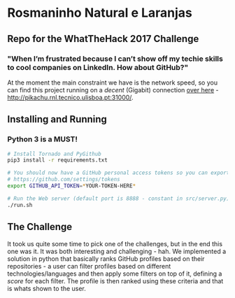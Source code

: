 # Rosmaninho Natural e Laranjas
## Repo for the WhatTheHack 2017 Challenge

### "When I’m frustrated because I can’t show off my techie skills to cool companies on LinkedIn. How about GitHub?"

At the moment the main constraint we have is the network speed, so you can find this project  running on a *decent* (Gigabit) connection [over here](http://pikachu.rnl.tecnico.ulisboa.pt:31000) - http://pikachu.rnl.tecnico.ulisboa.pt:31000/.


## Installing and Running
### Python 3 is a MUST!

```bash
# Install Tornado and PyGithub
pip3 install -r requirements.txt

# You should now have a GitHub personal access tokens so you can export it
# https://github.com/settings/tokens
export GITHUB_API_TOKEN=*YOUR-TOKEN-HERE*

# Run the Web server (default port is 8888 - constant in src/server.py)
./run.sh
```

## The Challenge
It took us quite some time to pick one of the challenges, but in the end this one was it. It was both interesting and challenging - hah. We implemented a solution in python that basically ranks GitHub profiles based on their repositories - a user can filter profiles based on different technologies/languages and then apply some filters on top of it, defining a *score* for each filter. The profile is then ranked using these criteria and that is whats shown to the user.
